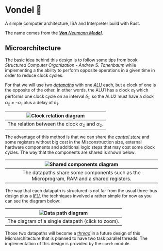 # Vondel :floppy_disk:

A simple computer architecture, ISA and Interpreter build with Rust.

The name comes from the
[_**Von** Neumann Mo**del**_](https://en.wikipedia.org/wiki/Von_Neumann_architecture).

## Microarchitecture

The basic idea behind this design is to follow some tips from book _Structured
Computer Organization - Andrew S. Tanenbaum_ while implementing a the ability to
perform opposite operations in a given time in order to reduce clock cycles.

For that we will use two [_datapaths_](https://en.wikipedia.org/wiki/Datapath)
with one [_ALU_](https://en.wikipedia.org/wiki/Arithmetic_logic_unit) each,
but a clock of one is the opposite of the other. In other words, the ALU1 has a
clock _α<sub>1</sub>_ which performs one clock cycle on an interval _δ<sub>1</sub>_,
so the ALU2 must have a clock _α<sub>2</sub> = ¬α<sub>1</sub>_
plus a delay of _δ<sub>1</sub>_.

<div align="center">

|      ![Clock relation diagram](https://i.imgur.com/dOZeaWO.png)      |
| :------------------------------------------------------------------: |
|  The relation between the clock _α<sub>1</sub>_ and _α<sub>1</sub>_. |

</div>

The advantage of this method is that we can share the
[_control store_](https://en.wikipedia.org/wiki/Control_storebbjk) and some
registers without big cost in the Misconstruction size, external hardware
components and additional logic steps that may cost some clock cycles. The
way that the components are shared is shown below:

<div align="center">

|               ![Shared components diagram](https://i.imgur.com/WpGOWy0.png)               |
| :---------------------------------------------------------------------------------------: |
| The datapaths share some components such as the Microprogram, RAM and a shared registers.|

</div>

The way that each datapath is structured is not far from the usual three-bus design
plus a [_IFU_](https://en.wikipedia.org/wiki/Instruction_unit), the techniques
involved a rather simple for now as you can see the diagram below:

<div align="center">

| ![Data path diagram](https://i.imgur.com/T79aDlk.png) |
| :---------------------------------------------------: |
| The diagram of a single datapath (click to zoom).     |

</div>

Those two datapaths will become a [_thread_](https://en.wikipedia.org/wiki/Thread_(computing))
in a future design of this Microarchitecture that is planned to have two task parallel threads.
The implementation of this design is provided by the `uarch` module.
